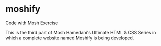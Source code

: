 # moshify

Code with Mosh Exercise

This is the third part of Mosh Hamedani's Ultimate HTML & CSS Series in which a complete website named Moshify is being developed.
